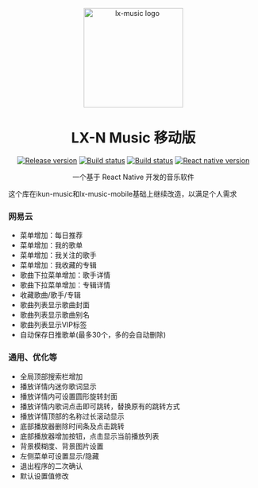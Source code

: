 <p align="center"><a href="https://github.com/lyswhut/lx-music-mobile"><img width="200" src="https://github.com/lyswhut/lx-music-mobile/blob/master/doc/images/icon.png" alt="lx-music logo"></a></p>

<h1 align="center">LX-N Music 移动版</h1>

<p align="center">
  <a href="https://github.com/souvenp/lx-netease-music-mobile/releases"><img src="https://img.shields.io/github/release/lyswhut/lx-music-mobile" alt="Release version"></a>
  <a href="https://github.com/souvenp/lx-netease-music-mobile/actions/workflows/release.yml"><img src="https://github.com/lyswhut/lx-music-mobile/workflows/Build/badge.svg" alt="Build status"></a>
  <a href="https://github.com/souvenp/lx-netease-music-mobile/actions/workflows/beta-pack.yml"><img src="https://github.com/lyswhut/lx-music-mobile/workflows/Build%20Beta/badge.svg" alt="Build status"></a>
  <a href="https://github.com/facebook/react-native"><img src="https://img.shields.io/github/package-json/dependency-version/lyswhut/lx-music-mobile/react-native/master" alt="React native version"></a>
</p>

<p align="center">一个基于 React Native 开发的音乐软件</p>

这个库在ikun-music和lx-music-mobile基础上继续改造，以满足个人需求

### 网易云
- 菜单增加：每日推荐
- 菜单增加：我的歌单
- 菜单增加：我关注的歌手
- 菜单增加：我收藏的专辑
- 歌曲下拉菜单增加：歌手详情
- 歌曲下拉菜单增加：专辑详情
- 收藏歌曲/歌手/专辑
- 歌曲列表显示歌曲封面
- 歌曲列表显示歌曲别名
- 歌曲列表显示VIP标签
- 自动保存日推歌单(最多30个，多的会自动删除)
### 通用、优化等
- 全局顶部搜索栏增加
- 播放详情内迷你歌词显示
- 播放详情内可设置圆形旋转封面
- 播放详情内歌词点击即可跳转，替换原有的跳转方式
- 播放详情顶部的名称过长滚动显示
- 底部播放器删除时间条及点击跳转
- 底部播放器增加按钮，点击显示当前播放列表
- 背景模糊度、背景图片设置
- 左侧菜单可设置显示/隐藏
- 退出程序的二次确认
- 默认设置值修改
